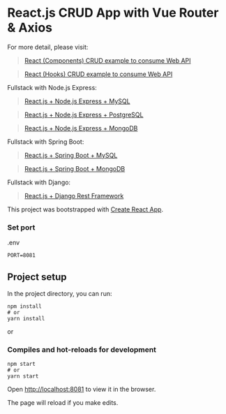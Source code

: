 # React.js CRUD App with Vue Router & Axios

For more detail, please visit:
> [React (Components) CRUD example to consume Web API](https://www.designmycodes.com/examples/react-crud-web-api.html)

> [React (Hooks) CRUD example to consume Web API](https://www.designmycodes.com/examples/react-hooks-crud-axios-api.html)

Fullstack with Node.js Express:
> [React.js + Node.js Express + MySQL](https://www.designmycodes.com/examples/react-node-express-mysql.html)

> [React.js + Node.js Express + PostgreSQL](https://www.designmycodes.com/examples/react-node-express-postgresql.html)

> [React.js + Node.js Express + MongoDB](https://www.designmycodes.com/examples/react-node-express-mongodb-mern-stack.html)

Fullstack with Spring Boot:
> [React.js + Spring Boot + MySQL](https://www.designmycodes.com/examples/react-spring-boot-crud.html)

> [React.js + Spring Boot + MongoDB](https://www.designmycodes.com/examples/react-spring-boot-mongodb.html)

Fullstack with Django:

> [React.js + Django Rest Framework](https://www.designmycodes.com/examples/django-react-axios-rest-framework.html)


This project was bootstrapped with [Create React App](https://github.com/facebook/create-react-app).

### Set port
.env
```
PORT=8081
```

## Project setup

In the project directory, you can run:

```
npm install
# or
yarn install
```

or

### Compiles and hot-reloads for development

```
npm start
# or
yarn start
```

Open [http://localhost:8081](http://localhost:8081) to view it in the browser.

The page will reload if you make edits.
